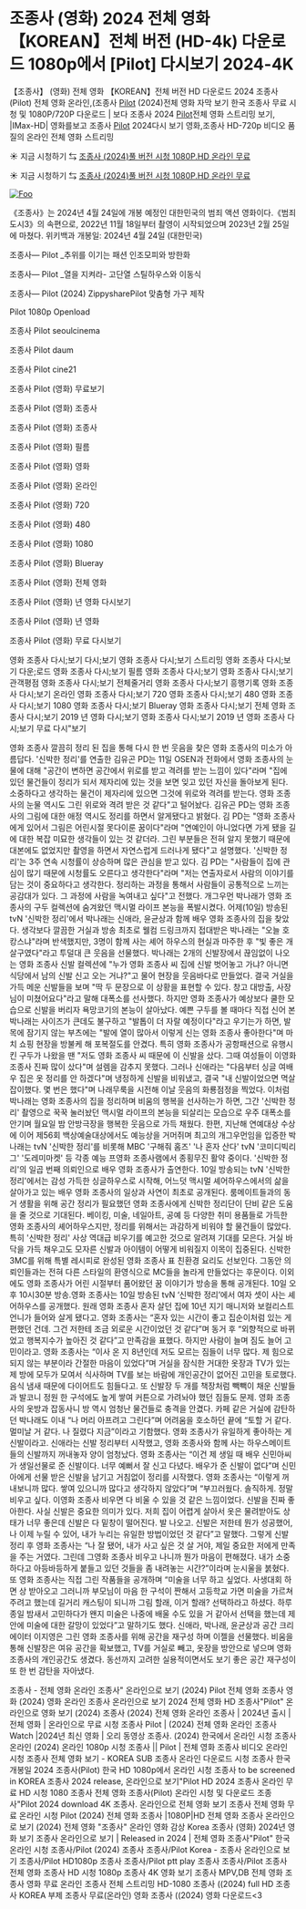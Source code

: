 # 조종사 (영화) 2024 전체 영화 【KOREAN】전체 버전 (HD-4k) 다운로드 1080p에서 [Pilot] 다시보기 2024-4K
【조종사】 (영화) 전체 영화 【KOREAN】전체 버전 HD 다운로드 2024 조종사(Pilot) 전체 영화 온라인,(조종사 [Pilot](https://bit.ly/Pilot-korean) (2024)전체 영화 자막 보기 한국 조종사 무료 시청 및 1080P/720P 다운로드 | 보다 조종사 2024 [Pilot](https://bit.ly/Pilot-korean)전체 영화 스트리밍 보기, |IMax-HD| 영화를보고 조종사 [Pilot](https://bit.ly/Pilot-korean) 2024다시 보기 영화,조종사 HD-720p 비디오 품질의 온라인 전체 영화 스트리밍


☀ 지금 시청하기 ⇆ [조종사 (2024)풀 버전 시청 1080P.HD 온라인 무료](https://bit.ly/Pilot-korean)


☀ 지금 시청하기 ⇆ [조종사 (2024)풀 버전 시청 1080P.HD 온라인 무료](https://bit.ly/Pilot-korean)

<a href="https://bit.ly/Pilot-korean" rel="nofollow"><img src="https://camo.githubusercontent.com/917e6ed5c302499242165dcc02bdbce85c075fd21b35918eb9c0b771855261b8/68747470733a2f2f7374617469632e7769787374617469632e636f6d2f6d656469612f6232343966395f61646163386637306662336634356238383639313639366337376465313866337e6d76322e676966" alt="Foo" style="max-width: 100%;"></a>


《조종사》는 2024년 4월 24일에 개봉 예정인 대한민국의 범죄 액션 영화이다.《범죄도시3》의 속편으로, 2022년 11월 18일부터 촬영이 시작되었으며 2023년 2월 25일에 마쳤다. 위키백과 개봉일: 2024년 4월 24일 (대한민국)

조종사— Pilot _추위를 이기는 패션 인조모피와 방한화

조종사— Pilot _열을 지켜라- 고단열 스틸하우스와 이동식

조종사— Pilot (2024) ZippysharePilot 맞춤형 가구 제작

Pilot 1080p Openload

조종사 Pilot seoulcinema

조종사 Pilot daum

조종사 Pilot cine21

조종사 Pilot (영화) 무료보기

조종사 Pilot (영화) 조종사

조종사 Pilot (영화) 조종사

조종사 Pilot (영화) 필름

조종사 Pilot (영화) 영화

조종사 Pilot (영화) 온라인

조종사 Pilot (영화) 720

조종사 Pilot (영화) 480

조종사 Pilot (영화) 1080

조종사 Pilot (영화) Blueray

조종사 Pilot (영화) 전체 영화

조종사 Pilot (영화) 년 영화 다시보기

조종사 Pilot (영화) 년 영화

조종사 Pilot (영화) 무료 다시보기

영화 조종사 다시;보기 다시;보기 영화 조종사 다시;보기 스트리밍 영화 조종사 다시;보기 다운;로드 영화 조종사 다시;보기 필름 영화 조종사 다시;보기 영화 조종사 다시;보기 관객평점 영화 조종사 다시;보기 전체줄거리 영화 조종사 다시;보기 흥행기록 영화 조종사 다시;보기 온라인 영화 조종사 다시;보기 720 영화 조종사 다시;보기 480 영화 조종사 다시;보기 1080 영화 조종사 다시;보기 Blueray 영화 조종사 다시;보기 전체 영화 조종사 다시;보기 2019 년 영화 다시;보기 영화 조종사 다시;보기 2019 년 영화 조종사 다시;보기 무료 다시"보기

영화 조종사 깔끔히 정리 된 집을 통해 다시 한 번 웃음을 찾은 영화 조종사의 미소가 아름답다. '신박한 정리'를 연출한 김유곤 PD는 11일 OSEN과 전화에서 영화 조종사의 눈물에 대해 "공간이 변하면 공간에서 위로를 받고 격려를 받는 느낌이 있다"라며 "집에 있던 물건들이 정리가 되서 제자리에 있는 것을 보면 잊고 있던 자신을 돌아보게 된다. 소중하다고 생각하는 물건이 제자리에 있으면 그것에 위로와 격려를 받는다. 영화 조종사의 눈물 역시도 그린 위로와 격려 받은 것 같다"고 털어놨다. 김유곤 PD는 영화 조종사의 그림에 대한 애정 역시도 정리를 하면서 알게됐다고 밝혔다. 김 PD는 "영화 조종사에게 있어서 그림은 어린시절 못다이룬 꿈이다"라며 "연예인이 아니었다면 가게 됐을 길에 대한 복잡 미묘한 생각들이 있는 것 같더라. 그린 부분들은 전혀 알지 못했기 때문에 대본에도 없었지만 촬영을 하면서 자연스럽게 드러나게 됐다"고 설명했다. '신박한 정리'는 3주 연속 시청률이 상승하며 많은 관심을 받고 있다. 김 PD는 "사람들이 집에 관심이 많기 때문에 시청률도 오른다고 생각한다"라며 "저는 연출자로서 사람의 이야기를 담는 것이 중요하다고 생각한다. 정리하는 과정을 통해서 사람들이 공통적으로 느끼는 공감대가 있다. 그 과정에 사람을 녹여내고 싶다"고 전했다. 개그우먼 박나래가 영화 조종사의 구두 컬렉션에 숨겨왔던 맥시멀 라이프 본능을 폭발시켰다. 어제(10일) 방송된 tvN '신박한 정리'에서 박나래는 신애라, 윤균상과 함께 배우 영화 조종사의 집을 찾았다. 생각보다 깔끔한 거실과 방송 최초로 웰컴 드링크까지 접대받은 박나래는 "오늘 호캉스냐"라며 반색했지만, 3명이 함께 사는 셰어 하우스의 현실과 마주한 후 "빛 좋은 개살구였다"라고 투덜대 큰 웃음을 선물했다. 박나래는 2개의 신발장에서 끊임없이 나오는 영화 조종사 신발 컬렉션에 "누가 영화 조종사 씨 집에 신발 벗어놓고 가냐? 아니면 식당에서 남의 신발 신고 오는 거냐?"고 물어 현장을 웃음바다로 만들었다. 결국 거실을 가득 메운 신발들을 보며 "딱 두 문장으로 이 상황을 표현할 수 있다. 창고 대방출, 사장님이 미쳤어요다"라고 말해 대폭소를 선사했다. 하지만 영화 조종사가 예상보다 쿨한 모습으로 신발을 버리자 욕망코기의 본능이 살아났다. 예쁜 구두를 볼 때마다 직접 신어 본 박나래는 사이즈가 큰데도 불구하고 "발톱이 더 자랄 예정이다"라고 우기는가 하면, 발목에 잠기지 않는 부츠에는 "발에 열이 많아서 이렇게 신는 영화 조종사 좋아한다"며 마치 쇼핑 현장을 방불케 해 포복절도를 안겼다. 특히 영화 조종사가 공항패션으로 유행시킨 구두가 나왔을 땐 "저도 영화 조종사 씨 때문에 이 신발을 샀다. 그때 여성들이 이영화 조종사 진짜 많이 샀다"며 설렘을 감추지 못했다. 그러나 신애라는 "다음부터 싱글 여배우 집은 옷 정리를 안 하겠다"며 냉정하게 신발을 비워냈고, 결국 "내 신발이었으면 멱살잡이했다. 몇 번은 했다"며 나래무룩을 시전해 이날 웃음의 화룡점정을 찍었다. 이처럼 박나래는 영화 조종사의 집을 정리하며 비움의 행복을 선사하는가 하면, 그간 '신박한 정리' 촬영으로 꾹꾹 눌러놨던 맥시멀 라이프의 본능을 되살리는 모습으로 우주 대폭소를 안기며 월요일 밤 안방극장을 행복한 웃음으로 가득 채웠다. 한편, 지난해 연예대상 수상에 이어 제56회 백상예술대상에서도 예능상을 거머쥐며 최고의 개그우먼임을 입증한 박나래는 tvN '신박한 정리'를 비롯해 MBC '구해줘 홈즈' '나 혼자 산다' tvN '코미디빅리그' '도레미마켓' 등 각종 예능 프영화 조종사램에서 종횡무진 활약 중이다. '신박한 정리'의 일곱 번째 의뢰인으로 배우 영화 조종사가 출연한다. 10일 방송되는 tvN '신박한 정리'에서는 감성 가득한 싱글하우스로 시작해, 어느덧 맥시멀 셰어하우스에서의 삶을 살아가고 있는 배우 영화 조종사의 일상과 사연이 최초로 공개된다. 룸메이트들과의 동거 생활을 위해 공간 정리가 필요했던 영화 조종사에게 신박한 정리단이 단비 같은 도움을 줄 것으로 기대된다. 베이킹, 미술, 네일아트, 공예 등 다양한 취미 용품들로 가득한 영화 조종사의 셰어하우스지만, 정리를 위해서는 과감하게 비워야 할 물건들이 많았다. 특히 '신박한 정리' 사상 역대급 비우기를 예고한 것으로 알려져 기대를 모은다. 거실 바닥을 가득 채우고도 모자른 신발과 아이템이 어떻게 비워질지 이목이 집중된다. 신박한 3MC를 위해 특별 레시피로 완성된 영화 조종사 표 친환경 요리도 선보인다. 그동안 의뢰인들과는 전혀 다른 스타일의 환영식으로 MC들을 놀라게 만들었다는 후문이다. 이외에도 영화 조종사가 어린 시절부터 품어왔던 꿈 이야기가 방송을 통해 공개된다. 10일 오후 10시30분 방송.영화 조종사는 10일 방송된 tvN ‘신박한 정리’에서 여자 셋이 사는 셰어하우스를 공개했다. 원래 영화 조종사 혼자 살던 집에 10년 지기 매니저와 보컬리스트 언니가 들어와 살게 됐다고. 영화 조종사는 “혼자 있는 시간이 좋고 집순이처럼 있는 게 편했던 건데. 그건 저한테 조금 외로운 시간이었던 것 같다”며 동거 후 “외향적으로 바뀌었고 행복지수가 높아진 것 같다”고 만족감을 표했다. 하지만 사람이 늘며 짐도 늘어 고민이라고. 영화 조종사는 “이사 온 지 8년인데 저도 모르는 짐들이 너무 많다. 제 힘으로 되지 않는 부분이라 간절한 마음이 있었다”며 거실을 잠식한 거대한 옷장과 TV가 있는 제 방에 모두가 모여서 식사하며 TV를 보는 바람에 개인공간이 없어진 고민을 토로했다. 음식 냄새 때문에 다이어트도 힘들다고. 또 신발장 두 개를 책장처럼 빽빽이 채운 신발들과 발코니 정원 한 구석에도 높게 쌓여 커튼으로 가려놔야 했던 짐들도 문제. 영화 조종사의 옷방과 잡동사니 방 역시 엄청난 물건들로 충격을 안겼다. 카페 같은 거실에 감탄하던 박나래도 이내 “나 머리 아프려고 그린다”며 어려움을 호소하던 끝에 “토할 거 같다. 멀미날 거 같다. 나 질렸다 지금”이라고 기함했다. 영화 조종사가 유일하게 좋아하는 게 신발이라고. 신애라는 신발 정리부터 시작했고, 영화 조종사와 함께 사는 하우스메이트들의 신발까지 꺼내놓자 양이 엄청났다. 영화 조종사는 “이건 제 생일 때 배우 신민아씨가 생일선물로 준 신발이다. 너무 예뻐서 잘 신고 다녔다. 배우가 준 신발이 없다”며 신민아에게 선물 받은 신발을 남기고 거침없이 정리를 시작했다. 영화 조종사는 “이렇게 꺼내보니까 많다. 쌓여 있으니까 많다고 생각하지 않았다”며 “부끄러웠다. 솔직하게. 정말 비우고 싶다. 이영화 조종사 비우면 다 비울 수 있을 것 같은 느낌이었다. 신발을 진짜 좋아한다. 사실 신발은 중요한 의미가 있다. 저희 집이 어렵게 살아서 옷은 물려받아도 상태가 너무 좋은데 신발은 다 밑창이 떨어진다. 발 나오고. 신발은 저한테 뭔가 성공했어, 나 이제 누릴 수 있어, 내가 누리는 유일한 방법이었던 것 같다”고 말했다. 그렇게 신발 정리 후 영화 조종사는 “나 잘 됐어, 내가 사고 싶은 것 살 거야, 제일 중요한 저에게 만족을 주는 거였다. 그린데 그영화 조종사 비우고 나니까 뭔가 마음이 편해졌다. 내가 소중하다고 아등바등하게 붙들고 있던 것들을 좀 내려놓는 시간?”이라며 눈시울을 붉혔다. 또 영화 조종사는 직접 그린 작품들을 공개하며 “미술을 너무 하고 싶었다. 사생대회 하면 상 받아오고 그러니까 부모님이 마음 한 구석이 짠해서 고등학교 가면 미술을 가르쳐 주려고 했는데 길거리 캐스팅이 되니까 그림 할래, 이거 할래? 선택하라고 하셨다. 하루 종일 밤새서 고민하다가 왠지 미술은 나중에 배울 수도 있을 거 같아서 선택을 했는데 제 안에 미술에 대한 갈망이 있었다”고 말하기도 했다. 신애라, 박나래, 윤균상과 공간 크리에이터 이지영은 그린 영화 조종사를 위해 공간을 재구성 하며 이젤을 선물했다. 비움을 통해 신발장은 여유 공간을 확보했고, TV를 거실로 빼고, 옷장을 방안으로 넣으며 영화 조종사의 개인공간도 생겼다. 동선까지 고려한 실용적이면서도 보기 좋은 공간 재구성이 또 한 번 감탄을 자아냈다.

조종사 - 전체 영화 온라인 조종사" 온라인으로 보기 (2024) Pilot 전체 영화 조종사 영화 (2024) 영화 온라인 조종사 온라인으로 보기 2024 전체 영화 HD 조종사"Pilot" 온라인으로 영화 보기 (2024) 조종사 (2024) 전체 영화 온라인 조종사 | 2024년 출시 | 전체 영화 | 온라인으로 무료 시청 조종사 Pilot | (2024) 전체 영화 온라인 조종사 Watch |2024년 최신 영화 | 오리 동영상 조종사. (2024) 한국에서 온라인 시청 조종사 온라인 (2024) 온라인 1080p 시청 조종사 || Pilot | 전체 영화 조종사 비디오 온라인 시청 조종사 전체 영화 보기 - KOREA SUB 조종사 온라인 다운로드 시청 조종사 한국 개봉일 2024 조종사(Pilot) 한국 HD 1080p에서 온라인 시청 조종사 to be screened in KOREA 조종사 2024 release, 온라인으로 보기"Pilot HD 2024 조종사 온라인 무료 HD 시청 1080 조종사 전체 영화 조종사(Pilot) 온라인 시청 및 다운로드 조종사"Pilot 2024 download 4K 조종사. 온라인으로 전체 영화 보기 조종사 전체 영화 무료 온라인 시청 Pilot (2024) 전체 영화 조종사 |1080P|HD 전체 영화 조종사 온라인으로 보기 (2024) 전체 영화 "조종사" 온라인 영화 감상 Korea 조종사 (영화) 2024년 영화 보기 조종사 온라인으로 보기 | Released in 2024 | 전체 영화 조종사"Pilot" 한국 온라인 시청 조종사/Pilot (2024) 조종사 조종사/Pilot Korea - 조종사 온라인으로 보기 조종사/Pilot HD1080p 조종사 조종사/Pilot ptt play 조종사 조종사/Pilot 조종사 전체 영화 조종사 HD 시청 1080p 조종사 4K 영화 보기 조종사 MPV,DB 전체 영화 조종사 영화 무료 온라인 조종사 전체 스트리밍 HD-1080 조종사 ((2024) full HD 조종사 KOREA 부제 조종사 무료(온라인) 영화 조종사 ((2024) 영화 다운로드<3
